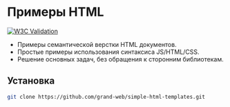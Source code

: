 # Примеры HTML
[![W3C Validation](https://img.shields.io/w3c-validation/default?targetUrl=https%3A%2F%2Fgrand-web.github.io%2Fsimple-html-templates%2F)](https://www.w3.org/Consortium/)

- Примеры семантической верстки HTML документов.
- Простые примеры использования синтаксиса JS/HTML/CSS.
- Решение основных задач, без обращения к сторонним библиотекам.

## Установка
```sh
git clone https://github.com/grand-web/simple-html-templates.git
```
